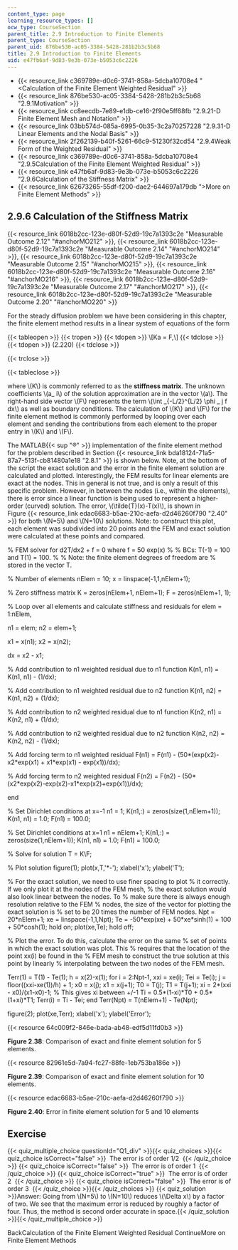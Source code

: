 ```yaml
---
content_type: page
learning_resource_types: []
ocw_type: CourseSection
parent_title: 2.9 Introduction to Finite Elements
parent_type: CourseSection
parent_uid: 876be530-ac05-3384-5428-281b2b3c5b68
title: 2.9 Introduction to Finite Elements
uid: e47fb6af-9d83-9e3b-073e-b5053c6c2226
---
```


*   {{< resource_link c369789e-d0c6-3741-858a-5dcba10708e4 "\<Calculation of the Finite Element Weighted Residual" >}}
*   {{< resource_link 876be530-ac05-3384-5428-281b2b3c5b68 "2.9.1Motivation" >}}
*   {{< resource_link cc8eecdb-7e89-e1db-ce16-2f90e5ff68fb "2.9.21-D Finite Element Mesh and Notation" >}}
*   {{< resource_link 03bb574d-085a-6995-0b35-3c2a70257228 "2.9.31-D Linear Elements and the Nodal Basis" >}}
*   {{< resource_link 2f262139-b40f-5261-66c9-51230f32cd54 "2.9.4Weak Form of the Weighted Residual" >}}
*   {{< resource_link c369789e-d0c6-3741-858a-5dcba10708e4 "2.9.5Calculation of the Finite Element Weighted Residual" >}}
*   {{< resource_link e47fb6af-9d83-9e3b-073e-b5053c6c2226 "2.9.6Calculation of the Stiffness Matrix" >}}
*   {{< resource_link 62673265-55df-f200-dae2-644697a179db "\>More on Finite Element Methods" >}}

2.9.6 Calculation of the Stiffness Matrix
-----------------------------------------

{{< resource_link 6018b2cc-123e-d80f-52d9-19c7a1393c2e "Measurable Outcome 2.12" "#anchorMO212" >}}, {{< resource_link 6018b2cc-123e-d80f-52d9-19c7a1393c2e "Measurable Outcome 2.14" "#anchorMO214" >}}, {{< resource_link 6018b2cc-123e-d80f-52d9-19c7a1393c2e "Measurable Outcome 2.15" "#anchorMO215" >}}, {{< resource_link 6018b2cc-123e-d80f-52d9-19c7a1393c2e "Measurable Outcome 2.16" "#anchorMO216" >}}, {{< resource_link 6018b2cc-123e-d80f-52d9-19c7a1393c2e "Measurable Outcome 2.17" "#anchorMO217" >}}, {{< resource_link 6018b2cc-123e-d80f-52d9-19c7a1393c2e "Measurable Outcome 2.20" "#anchorMO220" >}}

For the steady diffusion problem we have been considering in this chapter, the finite element method results in a linear system of equations of the form

{{< tableopen >}}
{{< tropen >}}
{{< tdopen >}}
\\\[Ka = F,\\\]
{{< tdclose >}}
{{< tdopen >}}
(2.220)
{{< tdclose >}}

{{< trclose >}}

{{< tableclose >}}

where \\(K\\) is commonly referred to as the **stiffness matrix**. The unknown coefficients \\(a\_ i\\) of the solution approximation are in the vector \\(a\\). The right-hand side vector \\(F\\) represents the term \\(\\int \_{-L/2}^{L/2} \\phi \_ j f dx\\) as well as boundary conditions. The calculation of \\(K\\) and \\(F\\) for the finite element method is commonly performed by looping over each element and sending the contributions from each element to the proper entry in \\(K\\) and \\(F\\).

The MATLAB{{< sup "®" >}} implementation of the finite element method for the problem described in Section {{< resource_link bda18124-71a5-87a7-513f-cb81480a1e18 "2.8.1" >}} is shown below. Note, at the bottom of the script the exact solution and the error in the finite element solution are calculated and plotted. Interestingly, the FEM results for linear elements are exact at the nodes. This in general is not true, and is only a result of this specific problem. However, in between the nodes (i.e., within the elements), there is error since a linear function is being used to represent a higher-order (curved) solution. The error, \\(\\tilde{T}(x)-T(x)\\), is shown in Figure {{< resource_link edac6683-b5ae-210c-aefa-d2d46260f790 "2.40" >}} for both \\(N=5\\) and \\(N=10\\) solutions. Note: to construct this plot, each element was subdivided into 20 points and the FEM and exact solution were calculated at these points and compared.

% FEM solver for d2T/dx2 + f = 0 where f = 50 exp(x)
%
% BCs: T(-1) = 100 and T(1) = 100.
%
% Note: the finite element degrees of freedom are
%       stored in the vector T.

% Number of elements
nElem = 10;
x = linspace(-1,1,nElem+1);

% Zero stiffness matrix
K = zeros(nElem+1, nElem+1);
F = zeros(nElem+1, 1);

% Loop over all elements and calculate stiffness and residuals
for elem = 1:nElem,

  n1 = elem;
  n2 = elem+1;

  x1 = x(n1);
  x2 = x(n2);

  dx = x2 - x1;

  % Add contribution to n1 weighted residual due to n1 function
  K(n1, n1) = K(n1, n1) - (1/dx);

  % Add contribution to n1 weighted residual due to n2 function
  K(n1, n2) = K(n1, n2) + (1/dx);

  % Add contribution to n2 weighted residual due to n1 function
  K(n2, n1) = K(n2, n1) + (1/dx);

  % Add contribution to n2 weighted residual due to n2 function
  K(n2, n2) = K(n2, n2) - (1/dx);

  % Add forcing term to n1 weighted residual
  F(n1) = F(n1) - (50\*(exp(x2)-x2\*exp(x1) + x1\*exp(x1) - exp(x1))/dx);

  % Add forcing term to n2 weighted residual
  F(n2) = F(n2) - (50\*(x2\*exp(x2)-exp(x2)-x1\*exp(x2)+exp(x1))/dx);

end


% Set Dirichlet conditions at x=-1
n1 = 1;
K(n1,:)    = zeros(size(1,nElem+1));
K(n1, n1) = 1.0;
F(n1)      = 100.0;


% Set Dirichlet conditions at x=1
n1 = nElem+1;
K(n1,:)    = zeros(size(1,nElem+1));
K(n1, n1) = 1.0;
F(n1)      = 100.0;


% Solve for solution
T = K\\F;


% Plot solution
figure(1);
plot(x,T,'\*-');
xlabel('x');
ylabel('T');

% For the exact solution, we need to use finer spacing to plot
% it correctly.  If we only plot it at the nodes of the FEM mesh,
% the exact solution would also look linear between the nodes.  To
% make sure there is always enough resolution relative to the FEM
% nodes, the size of the vector for plotting the exact solution is
% set to be 20 times the number of FEM nodes.
Npt = 20\*nElem+1;
xe = linspace(-1,1,Npt);
Te = -50\*exp(xe) + 50\*xe\*sinh(1) + 100 + 50\*cosh(1);
hold on; plot(xe,Te); hold off;

% Plot the error.  To do this, calculate the error on the same
% set of points in which the exact solution was plot.  This
% requires that the location of the point xx(i) be found in the
% FEM mesh to construct the true solution at this point by linearly
% interpolating between the two nodes of the FEM mesh.

Terr(1) = T(1) - Te(1);
h = x(2)-x(1);
for i = 2:Npt-1,
  xxi = xe(i);
  Tei = Te(i);
  j = floor((xxi-xe(1))/h) + 1;
  x0 = x(j);
  x1 = x(j+1);
  T0 = T(j);
  T1 = T(j+1);
  xi = 2\*(xxi - x0)/(x1-x0)-1;  % This gives xi between +/-1
  Ti = 0.5\*(1-xi)\*T0 + 0.5\*(1+xi)\*T1;
  Terr(i) = Ti - Tei;
end
Terr(Npt) = T(nElem+1) - Te(Npt);

figure(2);
plot(xe,Terr);
xlabel('x');
ylabel('Error');

{{< resource 64c009f2-846e-bada-ab48-edf5d11fd0b3 >}}

**Figure 2.38**: Comparison of exact and finite element solution for 5 elements.

{{< resource 82961e5d-7a94-fc27-88fe-1eb753ba186e >}}

**Figure 2.39**: Comparison of exact and finite element solution for 10 elements.

{{< resource edac6683-b5ae-210c-aefa-d2d46260f790 >}}

**Figure 2.40**: Error in finite element solution for 5 and 10 elements

Exercise
--------

{{< quiz_multiple_choice questionId="Q1_div" >}}{{< quiz_choices >}}{{< quiz_choice isCorrect="false" >}}&nbsp; The error is of order 1/2 &nbsp;{{< /quiz_choice >}}
{{< quiz_choice isCorrect="false" >}}&nbsp; The error is of order 1 &nbsp;{{< /quiz_choice >}}
{{< quiz_choice isCorrect="true" >}}&nbsp; The error is of order 2 &nbsp;{{< /quiz_choice >}}
{{< quiz_choice isCorrect="false" >}}&nbsp; The error is of order 3 &nbsp;{{< /quiz_choice >}}{{< /quiz_choices >}}
{{< quiz_solution >}}Answer: Going from \\(N=5\\) to \\(N=10\\) reduces \\(\\Delta x\\) by a factor of two. We see that the maximum error is reduced by roughly a factor of four. Thus, the method is second order accurate in space.{{< /quiz_solution >}}{{< /quiz_multiple_choice >}}

BackCalculation of the Finite Element Weighted Residual ContinueMore on Finite Element Methods